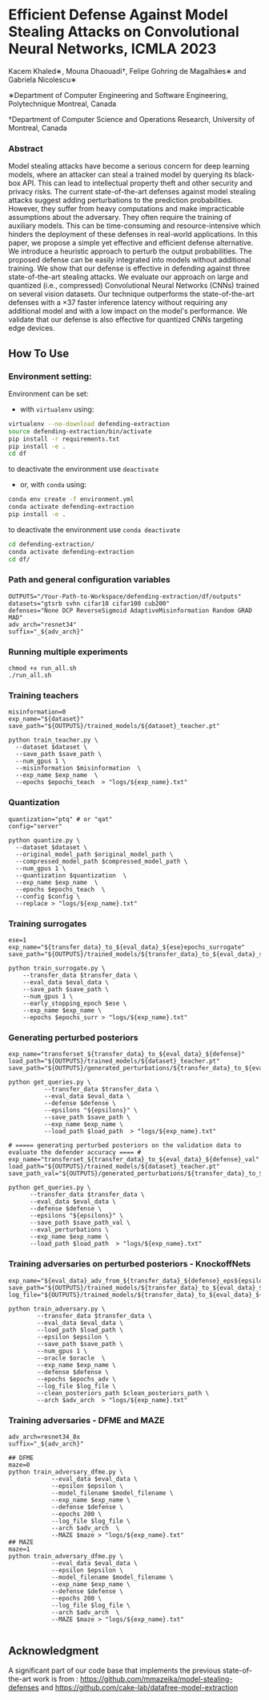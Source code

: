 # Efficient Defense Against Model Stealing Attacks on Convolutional Neural Networks, ICMLA 2023

Kacem Khaled∗, Mouna Dhaouadi†, Felipe Gohring de Magalhães∗ and Gabriela Nicolescu∗

∗Department of Computer Engineering and Software Engineering, Polytechnique Montreal, Canada

†Department of Computer Science and Operations Research, University of Montreal, Canada


### Abstract
Model stealing attacks have become a serious concern for deep learning models, where an attacker can steal a trained model by querying its black-box API. This can lead to intellectual property theft and other security and privacy risks. The current state-of-the-art defenses against model stealing attacks suggest adding perturbations to the prediction probabilities. However, they suffer from heavy computations and make impracticable assumptions about the adversary. They often require the training of auxiliary models. This can be time-consuming and resource-intensive which hinders the deployment of these defenses in real-world applications. In this paper, we propose a simple yet effective and efficient defense alternative. We introduce a heuristic approach to perturb the output probabilities. The proposed defense can be easily integrated into models without additional training. We show that our defense is effective in defending against three state-of-the-art stealing attacks. We evaluate our approach on large and quantized (i.e., compressed) Convolutional Neural Networks (CNNs) trained on several vision datasets. Our technique outperforms the state-of-the-art defenses with a ×37 faster inference latency without requiring any additional model and with a low impact on the model's performance. We validate that our defense is also effective for quantized CNNs targeting edge devices.



## How To Use
### Environment setting:

Environment can be set:
- with `virtualenv` using:

```bash
virtualenv --no-download defending-extraction
source defending-extraction/bin/activate   
pip install -r requirements.txt   
pip install -e .
cd df
```
to deactivate the environment use `deactivate`

- or, with `conda` using:
```bash
conda env create -f environment.yml
conda activate defending-extraction
pip install -e .

```

to deactivate the environment use `conda deactivate`


```bash
cd defending-extraction/
conda activate defending-extraction
cd df/
```

### Path and general configuration variables
```shell
OUTPUTS="/Your-Path-to-Workspace/defending-extraction/df/outputs" 
datasets="gtsrb svhn cifar10 cifar100 cub200" 
defenses="None DCP ReverseSigmoid AdaptiveMisinformation Random GRAD MAD"
adv_arch="resnet34"
suffix="_${adv_arch}"
```

### Running multiple experiments
```shell
chmod +x run_all.sh
./run_all.sh
```


### Training teachers
```shell
misinformation=0
exp_name="${dataset}"
save_path="${OUTPUTS}/trained_models/${dataset}_teacher.pt"

python train_teacher.py \
  --dataset $dataset \
  --save_path $save_path \
  --num_gpus 1 \
  --misinformation $misinformation  \
  --exp_name $exp_name  \
  --epochs $epochs_teach  > "logs/${exp_name}.txt"
```


### Quantization
```shell
quantization="ptq" # or "qat"
config="server"

python quantize.py \
  --dataset $dataset \
  --original_model_path $original_model_path \
  --compressed_model_path $compressed_model_path \
  --num_gpus 1 \
  --quantization $quantization  \
  --exp_name $exp_name  \
  --epochs $epochs_teach  \
  --config $config \
  --replace > "logs/${exp_name}.txt"
```

### Training surrogates
```shell
ese=1
exp_name="${transfer_data}_to_${eval_data}_${ese}epochs_surrogate"
save_path="${OUTPUTS}/trained_models/${transfer_data}_to_${eval_data}_surrogate_${ese}epochs.pt"

python train_surrogate.py \
    --transfer_data $transfer_data \
    --eval_data $eval_data \
    --save_path $save_path \
    --num_gpus 1 \
    --early_stopping_epoch $ese \
    --exp_name $exp_name \
    --epochs $epochs_surr > "logs/${exp_name}.txt"
```



### Generating perturbed posteriors 
```shell
exp_name="transferset_${transfer_data}_to_${eval_data}_${defense}"
load_path="${OUTPUTS}/trained_models/${dataset}_teacher.pt"
save_path="${OUTPUTS}/generated_perturbations/${transfer_data}_to_${eval_data}_${defense}.pkl"

python get_queries.py \
          --transfer_data $transfer_data \
          --eval_data $eval_data \
          --defense $defense \
          --epsilons "${epsilons}" \
          --save_path $save_path \
          --exp_name $exp_name \
          --load_path $load_path  > "logs/${exp_name}.txt"

# ===== generating perturbed posteriors on the validation data to evaluate the defender accuracy ==== #
exp_name="transferset_${transfer_data}_to_${eval_data}_${defense}_val"
load_path="${OUTPUTS}/trained_models/${dataset}_teacher.pt"
save_path_val="${OUTPUTS}/generated_perturbations/${transfer_data}_to_${eval_data}_${defense}_val.pkl"
  
python get_queries.py \
      --transfer_data $transfer_data \
      --eval_data $eval_data \
      --defense $defense \
      --epsilons "${epsilons}" \
      --save_path $save_path_val \
      --eval_perturbations \
      --exp_name $exp_name \
      --load_path $load_path  > "logs/${exp_name}.txt"
```



### Training adversaries on perturbed posteriors - KnockoffNets
```shell
exp_name="${eval_data}_adv_from_${transfer_data}_${defense}_eps${epsilon}${suffix}"
save_path="${OUTPUTS}/trained_models/${transfer_data}_to_${eval_data}_${defense}_eps${epsilon}${suffix}.pt"
log_file="${OUTPUTS}/trained_models/${transfer_data}_to_${eval_data}_${defense}${suffix}.json"

python train_adversary.py \
        --transfer_data $transfer_data \
        --eval_data $eval_data \
        --load_path $load_path \
        --epsilon $epsilon \
        --save_path $save_path \
        --num_gpus 1 \
        --oracle $oracle  \
        --exp_name $exp_name \
        --defense $defense \
        --epochs $epochs_adv \
        --log_file $log_file \
        --clean_posteriors_path $clean_posteriors_path \
        --arch $adv_arch  > "logs/${exp_name}.txt"
```


### Training adversaries - DFME and MAZE
```shell
adv_arch=resnet34_8x 
suffix="_${adv_arch}"

## DFME
maze=0
python train_adversary_dfme.py \
            --eval_data $eval_data \
            --epsilon $epsilon \
            --model_filename $model_filename \
            --exp_name $exp_name \
            --defense $defense \
            --epochs 200 \
            --log_file $log_file \
            --arch $adv_arch  \
            --MAZE $maze > "logs/${exp_name}.txt"
## MAZE
maze=1
python train_adversary_dfme.py \
            --eval_data $eval_data \
            --epsilon $epsilon \
            --model_filename $model_filename \
            --exp_name $exp_name \
            --defense $defense \
            --epochs 200 \
            --log_file $log_file \
            --arch $adv_arch  \
            --MAZE $maze > "logs/${exp_name}.txt"
           
```


## Acknowledgment

A significant part of our code base that implements the previous state-of-the-art work is from : https://github.com/mmazeika/model-stealing-defenses and https://github.com/cake-lab/datafree-model-extraction






